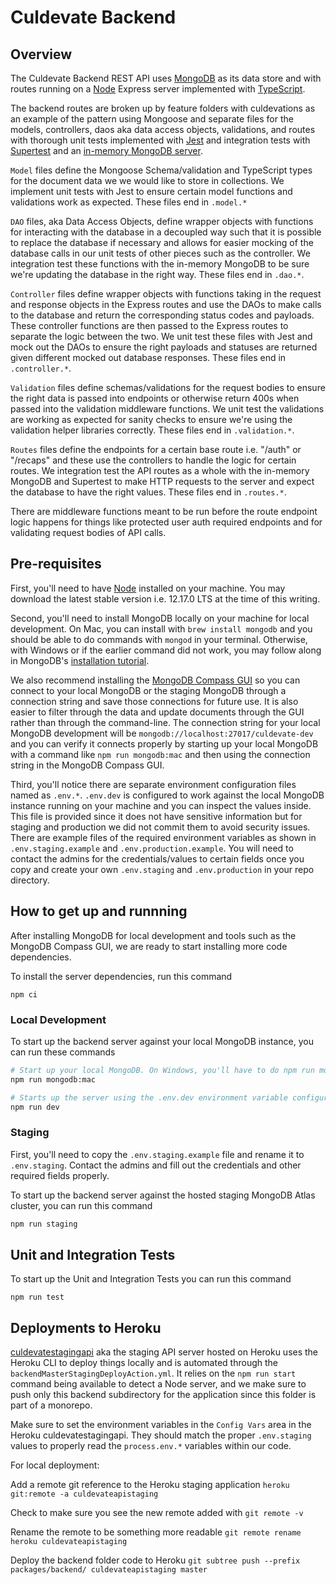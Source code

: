 # Culdevate Backend

## Overview

The Culdevate Backend REST API uses [MongoDB](https://www.mongodb.com/) as its data store and with routes running on a [Node](https://nodejs.org/en/) Express server implemented with [TypeScript](https://www.typescriptlang.org/).

The backend routes are broken up by feature folders with culdevations as an example of the pattern using Mongoose and separate files for the models, controllers, daos aka data access objects, validations, and routes with thorough unit tests implemented with [Jest](https://jestjs.io/) and integration tests with [Supertest](https://github.com/visionmedia/supertest) and an [in-memory MongoDB server](https://github.com/nodkz/mongodb-memory-server).

`Model` files define the Mongoose Schema/validation and TypeScript types for the document data we we would like to store in collections. We implement unit tests with Jest to ensure certain model functions and validations work as expected. These files end in `.model.*`

`DAO` files, aka Data Access Objects, define wrapper objects with functions for interacting with the database in a decoupled way such that it is possible to replace the database if necessary and allows for easier mocking of the database calls in our unit tests of other pieces such as the controller. We integration test these functions with the in-memory MongoDB to be sure we're updating the database in the right way. These files end in `.dao.*`.

`Controller` files define wrapper objects with functions taking in the request and response objects in the Express routes and use the DAOs to make calls to the database and return the corresponding status codes and payloads. These controller functions are then passed to the Express routes to separate the logic between the two. We unit test these files with Jest and mock out the DAOs to ensure the right payloads and statuses are returned given different mocked out database responses. These files end in `.controller.*`.

`Validation` files define schemas/validations for the request bodies to ensure the right data is passed into endpoints or otherwise return 400s when passed into the validation middleware functions. We unit test the validations are working as expected for sanity checks to ensure we're using the validation helper libraries correctly. These files end in `.validation.*`.

`Routes` files define the endpoints for a certain base route i.e. "/auth" or "/recaps" and these use the controllers to handle the logic for certain routes. We integration test the API routes as a whole with the in-memory MongoDB and Supertest to make HTTP requests to the server and expect the database to have the right values. These files end in `.routes.*`.

There are middleware functions meant to be run before the route endpoint logic happens for things like protected user auth required endpoints and for validating request bodies of API calls.

## Pre-requisites

First, you'll need to have [Node](https://nodejs.org/en/) installed on your machine.
You may download the latest stable version i.e. 12.17.0 LTS at the time of this writing.

Second, you'll need to install MongoDB locally on your machine for local development.
On Mac, you can install with `brew install mongodb` and you should be able to do commands with `mongod` in your terminal.
Otherwise, with Windows or if the earlier command did not work, you may follow along in MongoDB's [installation tutorial](https://docs.mongodb.com/guides/server/install/).

We also recommend installing the [MongoDB Compass GUI](https://www.mongodb.com/download-center/compass) so you can connect to your local MongoDB or the staging MongoDB through a connection string and save those connections for future use. It is also easier to filter through the data and update documents through the GUI rather than through the command-line.
The connection string for your local MongoDB development will be `mongodb://localhost:27017/culdevate-dev` and you can verify it connects properly by starting up your local MongoDB with a command like `npm run mongodb:mac` and then using the connection string in the MongoDB Compass GUI.

Third, you'll notice there are separate environment configuration files named as `.env.*`. `.env.dev` is configured to work against the local MongoDB instance running on your machine and you can inspect the values inside. This file is provided since it does not have sensitive information but for staging and production we did not commit them to avoid security issues. There are example files of the required environment variables as shown in `.env.staging.example` and `.env.production.example`. You will need to contact the admins for the credentials/values to certain fields once you copy and create your own `.env.staging` and `.env.production` in your repo directory.

## How to get up and runnning

After installing MongoDB for local development and tools such as the MongoDB Compass GUI,
we are ready to start installing more code dependencies.

To install the server dependencies, run this command

`npm ci`

### Local Development

To start up the backend server against your local MongoDB instance, you can run these commands

```bash
# Start up your local MongoDB. On Windows, you'll have to do npm run mongodb:windows
npm run mongodb:mac

# Starts up the server using the .env.dev environment variable configuration
npm run dev
```

### Staging

First, you'll need to copy the `.env.staging.example` file and rename it to `.env.staging`. Contact the admins and fill out the credentials and other required fields properly.

To start up the backend server against the hosted staging MongoDB Atlas cluster, you can run this command

```bash
npm run staging
```

## Unit and Integration Tests

To start up the Unit and Integration Tests you can run this command

`npm run test`

## Deployments to Heroku

[culdevatestagingapi](https://culdevateapistaging.herokuapp.com/) aka the staging API server hosted on Heroku uses the Heroku CLI to deploy things locally and is automated through the `backendMasterStagingDeployAction.yml`. It relies on the `npm run start` command being available to detect a Node server, and we make sure to push only this backend subdirectory for the application since this folder is part of a monorepo.

Make sure to set the environment variables in the `Config Vars` area in the Heroku culdevatestagingapi. They should match the proper `.env.staging` values to properly read the `process.env.*` variables within our code.

For local deployment:

Add a remote git reference to the Heroku staging application
`heroku git:remote -a culdevateapistaging`

Check to make sure you see the new remote added with
`git remote -v`

Rename the remote to be something more readable
`git remote rename heroku culdevateapistaging`

Deploy the backend folder code to Heroku
`git subtree push --prefix packages/backend/ culdevateapistaging master`

